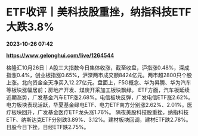# ETF收评丨美科技股重挫，纳指科技ETF大跌3.8%

**2023-10-26 07:42**

**https://www.gelonghui.com/live/1264544**

格隆汇10月26日｜A股三大指数今日集体收涨，截至收盘，沪指涨0.48%，深成指涨0.4%，创业板指涨0.65%，沪深两市成交额8424亿元。两市超2800只个股上涨。北向资金全天净买入12.27亿元。盘面上，F5G概念、华为昇腾、华为汽车等板块涨幅居前；房地产开发、煤炭开采加工板块飘绿。 ETF方面，汽车板延续近期涨势，广发基金汽车ETF涨2.68%。电信板块反弹，广发电信ETF涨2.62%。电力板块表现活跃，华夏基金绿电ETF、电力ETF南方分别涨2.62%、2.01%。医疗板块回升，广发基金医疗ETF龙头涨1.76%。 隔夜美股科技股重挫，纳指科技ETF、纳斯达克ETF分别跌3.89%、3.12%。建材板块回调，建材ETF跌2.78%。日股今日下挫，日经ETF跌2.75%。